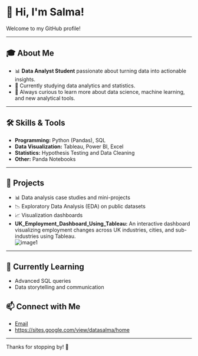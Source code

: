 



# 👋 Hi, I'm Salma!

Welcome to my GitHub profile!

---

## 🎓 About Me

- 📊 **Data Analyst Student** passionate about turning data into actionable insights.
- 🏫 Currently studying data analytics and statistics.
- 🧠 Always curious to learn more about data science, machine learning, and new analytical tools.

---

## 🛠️ Skills & Tools

- **Programming:** Python (Pandas), SQL
- **Data Visualization:** Tableau, Power BI, Excel
- **Statistics:** Hypothesis Testing and Data Cleaning
- **Other:** Panda Notebooks

---

## 📂 Projects

- 📊 Data analysis case studies and mini-projects
- 📉 Exploratory Data Analysis (EDA) on public datasets
- 📈 Visualization dashboards
- **UK_Employment_Dashboard_Using_Tableau:** An interactive dashboard visualizing employment changes across UK industries, cities, and sub-industries using Tableau.  
  ![image1](image1)

---

## 🌱 Currently Learning

- Advanced SQL queries
- Data storytelling and communication

## 📫 Connect with Me

- [Email](#) <!-- sweet_sekseka@hotmail.com -->
- https://sites.google.com/view/datasalma/home

---

Thanks for stopping by! 🚀
````
